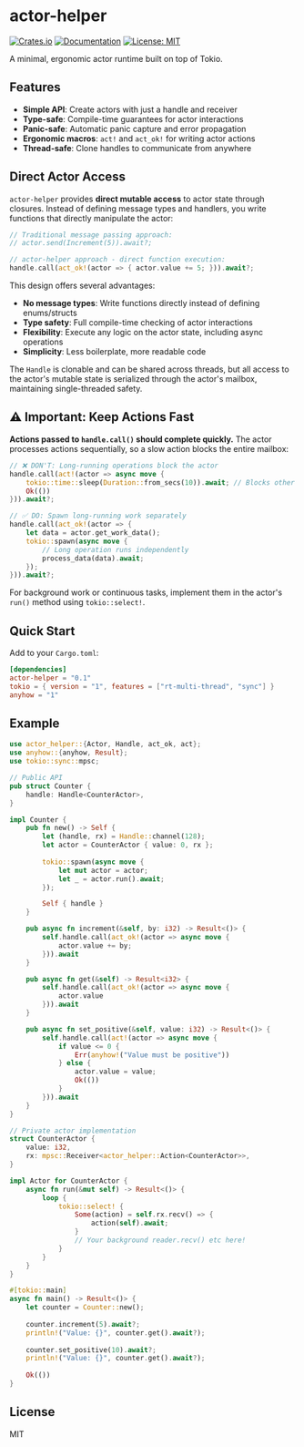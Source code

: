 # actor-helper

[![Crates.io](https://img.shields.io/crates/v/actor-helper.svg)](https://crates.io/crates/actor-helper)
[![Documentation](https://docs.rs/actor-helper/badge.svg)](https://docs.rs/actor-helper)
[![License: MIT](https://img.shields.io/badge/License-MIT-yellow.svg)](https://opensource.org/licenses/MIT)

A minimal, ergonomic actor runtime built on top of Tokio.



## Features

- **Simple API**: Create actors with just a handle and receiver
- **Type-safe**: Compile-time guarantees for actor interactions
- **Panic-safe**: Automatic panic capture and error propagation
- **Ergonomic macros**: `act!` and `act_ok!` for writing actor actions
- **Thread-safe**: Clone handles to communicate from anywhere

## Direct Actor Access

`actor-helper` provides **direct mutable access** to actor state through closures. Instead of defining message types and handlers, you write functions that directly manipulate the actor:

```rust
// Traditional message passing approach:
// actor.send(Increment(5)).await?;

// actor-helper approach - direct function execution:
handle.call(act_ok!(actor => { actor.value += 5; })).await?;
```

This design offers several advantages:
- **No message types**: Write functions directly instead of defining enums/structs
- **Type safety**: Full compile-time checking of actor interactions
- **Flexibility**: Execute any logic on the actor state, including async operations
- **Simplicity**: Less boilerplate, more readable code

The `Handle` is clonable and can be shared across threads, but all access to the actor's mutable state is serialized through the actor's mailbox, maintaining single-threaded safety.

## ⚠️ Important: Keep Actions Fast

**Actions passed to `handle.call()` should complete quickly.** The actor processes actions sequentially, so a slow action blocks the entire mailbox:

```rust
// ❌ DON'T: Long-running operations block the actor
handle.call(act!(actor => async move {
    tokio::time::sleep(Duration::from_secs(10)).await; // Blocks other actions!
    Ok(())
})).await?;

// ✅ DO: Spawn long-running work separately
handle.call(act_ok!(actor => {
    let data = actor.get_work_data();
    tokio::spawn(async move {
        // Long operation runs independently
        process_data(data).await;
    });
})).await?;
```

For background work or continuous tasks, implement them in the actor's `run()` method using `tokio::select!`.

## Quick Start

Add to your `Cargo.toml`:

```toml
[dependencies]
actor-helper = "0.1"
tokio = { version = "1", features = ["rt-multi-thread", "sync"] }
anyhow = "1"
```

## Example

```rust
use actor_helper::{Actor, Handle, act_ok, act};
use anyhow::{anyhow, Result};
use tokio::sync::mpsc;

// Public API
pub struct Counter {
    handle: Handle<CounterActor>,
}

impl Counter {
    pub fn new() -> Self {
        let (handle, rx) = Handle::channel(128);
        let actor = CounterActor { value: 0, rx };
        
        tokio::spawn(async move {
            let mut actor = actor;
            let _ = actor.run().await;
        });

        Self { handle }
    }

    pub async fn increment(&self, by: i32) -> Result<()> {
        self.handle.call(act_ok!(actor => async move {
            actor.value += by;
        })).await
    }

    pub async fn get(&self) -> Result<i32> {
        self.handle.call(act_ok!(actor => async move { 
            actor.value
        })).await
    }

    pub async fn set_positive(&self, value: i32) -> Result<()> {
        self.handle.call(act!(actor => async move {
            if value <= 0 {
                Err(anyhow!("Value must be positive"))
            } else {
                actor.value = value;
                Ok(())
            }
        })).await
    }
}

// Private actor implementation
struct CounterActor {
    value: i32,
    rx: mpsc::Receiver<actor_helper::Action<CounterActor>>,
}

impl Actor for CounterActor {
    async fn run(&mut self) -> Result<()> {
        loop {
            tokio::select! {
                Some(action) = self.rx.recv() => {
                    action(self).await;
                }
                // Your background reader.recv() etc here!
            }
        }
    }
}

#[tokio::main]
async fn main() -> Result<()> {
    let counter = Counter::new();
    
    counter.increment(5).await?;
    println!("Value: {}", counter.get().await?);
    
    counter.set_positive(10).await?;
    println!("Value: {}", counter.get().await?);
    
    Ok(())
}
```

## License

MIT